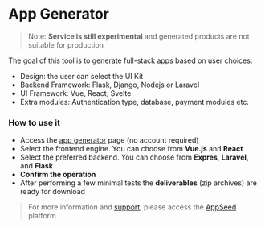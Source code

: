 # App Generator

> Note: **Service is still experimental** and generated products are not suitable for production

The goal of this tool is to generate full-stack apps based on user choices:&#x20;

* Design: the user can select the UI Kit
* Backend Framework: Flask, Django, Nodejs or Laravel
* UI Framework: Vue, React, Svelte&#x20;
* Extra modules: Authentication type, database, payment modules etc. &#x20;

### How to use it

* Access the [app generator](https://appseed.us/app-generator) page (no account required)
* Select the frontend engine. You can choose from **Vue.js** and **React**
* Select the preferred backend. You can choose from **Expres**, **Laravel,** and **Flask**
* **Confirm the operation**&#x20;
* After performing a few minimal tests the **deliverables** (zip archives) are ready for download



> For more information and [support](support.md), please access the [AppSeed](https://appseed.us) platform.



